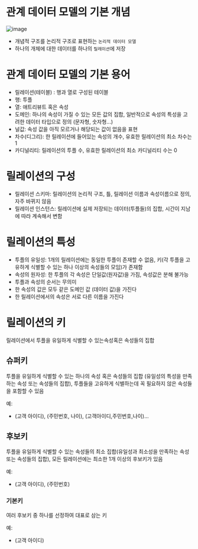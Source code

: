 # 관계 데이터 모델의 기본 개념
![image](https://github.com/user-attachments/assets/cc487a63-d48a-46d5-a29c-c30b574a42bf)

- 개념적 구조를 논리적 구조로 표현하는 `논리적 데이터 모델`
- 하나의 개체에 대한 데이터를 하나의 `릴레이션`에 저장

# 관계 데이터 모델의 기본 용어
- 릴레이션(테이블) : 행과 열로 구성된 테이블
- 행: 투플
- 열: 애트리뷰트 혹은 속성
- 도메인: 하나의 속성이 가질 수 있는 모든 값의 집합, 일반적으로 속성의 특성을 고려한 데이터 타입으로 정의 (문자형, 숫자형...)
- 널값: 속성 값을 아직 모르거나 해당되는 값이 없음을 표현
- 차수(디그리): 한 릴레이션에 들어있는 속성의 개수, 유효한 릴레이션의 최소 차수는 1
- 카디널리티: 릴레이션의 투플 수, 유효한 릴레이션의 최소 카디널리티 수는 0

# 릴레이션의 구성
- 릴레이션 스키마: 릴레이션의 논리적 구조, 틀, 릴레이션 이름과 속성이름으로 정의, 자주 바뀌지 않음
- 릴레이션 인스턴스: 릴레이션에 실제 저장되는 데이터(투플들)의 집합, 시간이 지남에 따라 계속해서 변함

# 릴레이션의 특성
- 투플의 유일성: 1개의 릴레이션에는 동일한 투플이 존재할 수 없음, 키(각 투플을 고유하게 식별할 수 있는 하나 이상의 속성들의 모임)가 존재함
- 속성의 원자성: 한 투플의 각 속성은 단일값(원자값)을 가짐, 속성값은 분해 불가능
- 투플과 속성의 순서는 무의미
- 한 속성의 값은 모두 같은 도메인 값 (데이터 값)을 가진다
- 한 릴레이션에서의 속성은 서로 다른 이름을 가진다

# 릴레이션의 키
릴레이션에서 투플을 유일하게 식별할 수 있는속성혹은 속성들의 집합

## 슈퍼키
투플을 유일하게 식별할 수 있는 하나의 속성 혹은 속성들의 집합 (유일성의 특성을 만족하는 속성 또는 속성들의 집합), 투플들을 고유하게 식별하는데 꼭 필요하지 않은 속성들을 포함할 수 있음

예: 
  - (고객 아이디), (주민번호, 나이), (고객아이디,주민번호,나이)...

## 후보키
투플을 유일하게 식별할 수 있는 속성들의 최소 집합(유일성과 최소성을 만족하는 속성 또는 속성들의 집합), 모든 릴레이션에는 최소한 1개 이상의 후보키가 있음

예:
  - (고객 아이디), (주민번호)

### 기본키
여러 후보키 중 하나를 선정하여 대표로 삼는 키

예: 
  - (고객 아이디)
